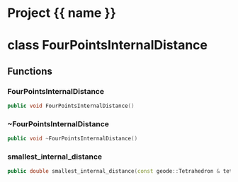 <script setup>
import {useRoute} from 'vitepress'
const {path} = useRoute()
const tokens = path.split('/')
const words = tokens[2].split('-');
for (let i = 0; i < words.length; i++) {
    words[i] = words[i].charAt(0).toUpperCase() + words[i].slice(1);
    words[i] = words[i].replace('geode', 'Geode')
}
const name = words.join('-');
</script>
# Project {{ name }}

# class FourPointsInternalDistance


## Functions

### FourPointsInternalDistance

```cpp
public void FourPointsInternalDistance()
```


### ~FourPointsInternalDistance

```cpp
public void ~FourPointsInternalDistance()
```


### smallest_internal_distance

```cpp
public double smallest_internal_distance(const geode::Tetrahedron & tetrahedron)
```




